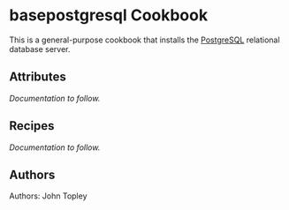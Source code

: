 # basepostgresql Cookbook
This is a general-purpose cookbook that installs the [PostgreSQL](http://www.postgresql.org/) relational database server.

## Attributes
*Documentation to follow.*

## Recipes
*Documentation to follow.*

## Authors
Authors: John Topley
